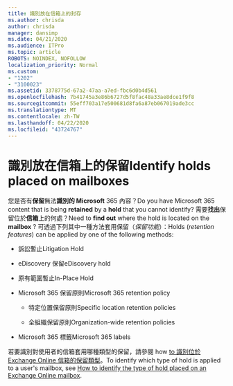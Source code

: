 ```yaml
---
title: 識別放在信箱上的封存
ms.author: chrisda
author: chrisda
manager: dansimp
ms.date: 04/21/2020
ms.audience: ITPro
ms.topic: article
ROBOTS: NOINDEX, NOFOLLOW
localization_priority: Normal
ms.custom:
- "1202"
- "3100023"
ms.assetid: 3378775d-67a2-47aa-a7ed-fbc6d0b4d561
ms.openlocfilehash: 7b41745a3e86b6727d5f8fac48a33ae8dce1f9f8
ms.sourcegitcommit: 55eff703a17e500681d8fa6a87eb067019ade3cc
ms.translationtype: MT
ms.contentlocale: zh-TW
ms.lasthandoff: 04/22/2020
ms.locfileid: "43724767"
---
```

# <a name="identify-holds-placed-on-mailboxes"></a><span data-ttu-id="4230c-102">識別放在信箱上的保留</span><span class="sxs-lookup"><span data-stu-id="4230c-102">Identify holds placed on mailboxes</span></span>

<span data-ttu-id="4230c-103">您是否有**保留**無法**識別的 Microsoft** 365 內容？</span><span class="sxs-lookup"><span data-stu-id="4230c-103">Do you have Microsoft 365 content that is being **retained** by a **hold** that you cannot identify?</span></span> <span data-ttu-id="4230c-104">需要**找出**保留位於**信箱**上的何處？</span><span class="sxs-lookup"><span data-stu-id="4230c-104">Need to **find out** where the hold is located on the **mailbox** ?</span></span> <span data-ttu-id="4230c-105">可透過下列其中一種方法套用保留（*保留功能*）：</span><span class="sxs-lookup"><span data-stu-id="4230c-105">Holds (*retention features*) can be applied by one of the following methods:</span></span>
  
- <span data-ttu-id="4230c-106">訴訟暫止</span><span class="sxs-lookup"><span data-stu-id="4230c-106">Litigation Hold</span></span>

- <span data-ttu-id="4230c-107">eDiscovery 保留</span><span class="sxs-lookup"><span data-stu-id="4230c-107">eDiscovery hold</span></span>

- <span data-ttu-id="4230c-108">原有範圍暫止</span><span class="sxs-lookup"><span data-stu-id="4230c-108">In-Place Hold</span></span>

- <span data-ttu-id="4230c-109">Microsoft 365 保留原則</span><span class="sxs-lookup"><span data-stu-id="4230c-109">Microsoft 365 retention policy</span></span> 

  - <span data-ttu-id="4230c-110">特定位置保留原則</span><span class="sxs-lookup"><span data-stu-id="4230c-110">Specific location retention policies</span></span>

  - <span data-ttu-id="4230c-111">全組織保留原則</span><span class="sxs-lookup"><span data-stu-id="4230c-111">Organization-wide retention policies</span></span>

- <span data-ttu-id="4230c-112">Microsoft 365 標籤</span><span class="sxs-lookup"><span data-stu-id="4230c-112">Microsoft 365 labels</span></span>

<span data-ttu-id="4230c-113">若要識別對使用者的信箱套用哪種類型的保留，請參閱 how [to 識別位於 Exchange Online 信箱的保留類型](https://docs.microsoft.com/office365/securitycompliance/identify-a-hold-on-an-exchange-online-mailbox)。</span><span class="sxs-lookup"><span data-stu-id="4230c-113">To identify which type of hold is applied to a user's mailbox, see [How to identify the type of hold placed on an Exchange Online mailbox](https://docs.microsoft.com/office365/securitycompliance/identify-a-hold-on-an-exchange-online-mailbox).</span></span>
